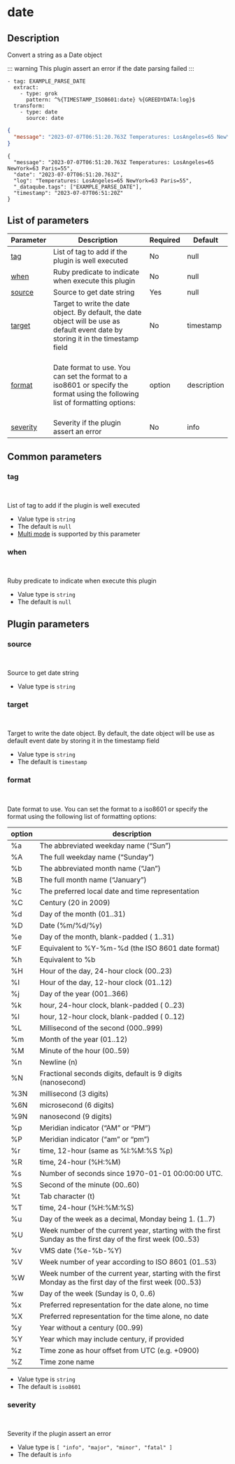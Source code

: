 # date <Badge type='tip' text='community' vertical='top' />

## Description
Convert a string as a Date object

::: warning
This plugin assert an error if the date parsing failed
:::

<CodeGroup>
  <CodeGroupItem title='CONFIG'>

```yaml{3-5}
- tag: EXAMPLE_PARSE_DATE
  extract:
    - type: grok
      pattern: ^%{TIMESTAMP_ISO8601:date} %{GREEDYDATA:log}$ 
  transform:
    - type: date
      source: date
```

  </CodeGroupItem>
  <CodeGroupItem title='EVENT'>

  ```json
  {
    "message": "2023-07-07T06:51:20.763Z Temperatures: LosAngeles=65 NewYork=63 Paris=55"
  }
  ```
  
  </CodeGroupItem>
  <CodeGroupItem title='OUTPUT'>
  
  ```json{5-15}
  {
    "message": "2023-07-07T06:51:20.763Z Temperatures: LosAngeles=65 NewYork=63 Paris=55",
    "date": "2023-07-07T06:51:20.763Z",
    "log": "Temperatures: LosAngeles=65 NewYork=63 Paris=55",
    "_dataqube.tags": ["EXAMPLE_PARSE_DATE"],
    "timestamp": "2023-07-07T06:51:20Z"
  }
  ```
  
  </CodeGroupItem>
</CodeGroup>
  

## List of parameters
| Parameter | Description | Required | Default |
|---|---|---|---|
| [tag](#tag) | List of tag to add if the plugin is well executed | No | null |
| [when](#when) | Ruby predicate to indicate when execute this plugin | No | null |
| [source](#source) | Source to get date string | Yes | null |
| [target](#target) | Target to write the date object. By default, the date object will be use as default event date by storing it in the timestamp field | No | timestamp |
| [format](#format) | <br/>Date format to use. You can set the format to a iso8601 or specify the format using the following list of formatting options:<br/><br/>| option | description |<br/>|---|---|<br/>| %a | The abbreviated weekday name (“Sun”) |<br/>| %A | The full weekday name (“Sunday”) |<br/>| %b | The abbreviated month name (“Jan”) |<br/>| %B | The full month name (“January”) |<br/>| %c | The preferred local date and time representation |<br/>| %C | Century (20 in 2009) |<br/>| %d | Day of the month (01..31) |<br/>| %D | Date (%m/%d/%y) |<br/>| %e | Day of the month, blank-padded ( 1..31) |<br/>| %F | Equivalent to %Y-%m-%d (the ISO 8601 date format) |<br/>| %h | Equivalent to %b |<br/>| %H | Hour of the day, 24-hour clock (00..23) |<br/>| %I | Hour of the day, 12-hour clock (01..12) |<br/>| %j | Day of the year (001..366) |<br/>| %k | hour, 24-hour clock, blank-padded ( 0..23) |<br/>| %l | hour, 12-hour clock, blank-padded ( 0..12) |<br/>| %L | Millisecond of the second (000..999) |<br/>| %m | Month of the year (01..12) |<br/>| %M | Minute of the hour (00..59) |<br/>| %n | Newline (n) |<br/>| %N | Fractional seconds digits, default is 9 digits (nanosecond) |<br/>| %3N | millisecond (3 digits) |<br/>| %6N | microsecond (6 digits) |<br/>| %9N | nanosecond (9 digits) |<br/>| %p | Meridian indicator (“AM” or “PM”) |<br/>| %P | Meridian indicator (“am” or “pm”) |<br/>| %r | time, 12-hour (same as %I:%M:%S %p) |<br/>| %R | time, 24-hour (%H:%M) |<br/>| %s | Number of seconds since 1970-01-01 00:00:00 UTC. |<br/>| %S | Second of the minute (00..60) |<br/>| %t | Tab character (t) |<br/>| %T | time, 24-hour (%H:%M:%S) |<br/>| %u | Day of the week as a decimal, Monday being 1. (1..7) |<br/>| %U | Week number of the current year, starting with the first Sunday as the first day of the first week (00..53) |<br/>| %v | VMS date (%e-%b-%Y) |<br/>| %V | Week number of year according to ISO 8601 (01..53) |<br/>| %W | Week number of the current year, starting with the first Monday as the first day of the first week (00..53) |<br/>| %w | Day of the week (Sunday is 0, 0..6) |<br/>| %x | Preferred representation for the date alone, no time |<br/>| %X | Preferred representation for the time alone, no date |<br/>| %y | Year without a century (00..99) |<br/>| %Y | Year which may include century, if provided |<br/>| %z | Time zone as hour offset from UTC (e.g. +0900) |<br/>| %Z | Time zone name | | No | iso8601 |
| [severity](#severity) | Severity if the plugin assert an error | No | info |

## Common parameters
### tag
<br/>
<Badge type=warning text=optional vertical=bottom />

List of tag to add if the plugin is well executed
- Value type is `string`
- The default is `null`
- [Multi mode](#) is supported by this parameter

### when
<br/>
<Badge type=warning text=optional vertical=bottom />

Ruby predicate to indicate when execute this plugin
- Value type is `string`
- The default is `null`

## Plugin parameters
### source
<br/>
<Badge type=tip text=required vertical=bottom />

Source to get date string
- Value type is `string`

### target
<br/>
<Badge type=warning text=optional vertical=bottom />

Target to write the date object. By default, the date object will be use as default event date by storing it in the timestamp field
- Value type is `string`
- The default is `timestamp`

### format
<br/>
<Badge type=warning text=optional vertical=bottom />


Date format to use. You can set the format to a iso8601 or specify the format using the following list of formatting options:

| option | description |
|---|---|
| %a | The abbreviated weekday name (“Sun”) |
| %A | The full weekday name (“Sunday”) |
| %b | The abbreviated month name (“Jan”) |
| %B | The full month name (“January”) |
| %c | The preferred local date and time representation |
| %C | Century (20 in 2009) |
| %d | Day of the month (01..31) |
| %D | Date (%m/%d/%y) |
| %e | Day of the month, blank-padded ( 1..31) |
| %F | Equivalent to %Y-%m-%d (the ISO 8601 date format) |
| %h | Equivalent to %b |
| %H | Hour of the day, 24-hour clock (00..23) |
| %I | Hour of the day, 12-hour clock (01..12) |
| %j | Day of the year (001..366) |
| %k | hour, 24-hour clock, blank-padded ( 0..23) |
| %l | hour, 12-hour clock, blank-padded ( 0..12) |
| %L | Millisecond of the second (000..999) |
| %m | Month of the year (01..12) |
| %M | Minute of the hour (00..59) |
| %n | Newline (n) |
| %N | Fractional seconds digits, default is 9 digits (nanosecond) |
| %3N | millisecond (3 digits) |
| %6N | microsecond (6 digits) |
| %9N | nanosecond (9 digits) |
| %p | Meridian indicator (“AM” or “PM”) |
| %P | Meridian indicator (“am” or “pm”) |
| %r | time, 12-hour (same as %I:%M:%S %p) |
| %R | time, 24-hour (%H:%M) |
| %s | Number of seconds since 1970-01-01 00:00:00 UTC. |
| %S | Second of the minute (00..60) |
| %t | Tab character (t) |
| %T | time, 24-hour (%H:%M:%S) |
| %u | Day of the week as a decimal, Monday being 1. (1..7) |
| %U | Week number of the current year, starting with the first Sunday as the first day of the first week (00..53) |
| %v | VMS date (%e-%b-%Y) |
| %V | Week number of year according to ISO 8601 (01..53) |
| %W | Week number of the current year, starting with the first Monday as the first day of the first week (00..53) |
| %w | Day of the week (Sunday is 0, 0..6) |
| %x | Preferred representation for the date alone, no time |
| %X | Preferred representation for the time alone, no date |
| %y | Year without a century (00..99) |
| %Y | Year which may include century, if provided |
| %z | Time zone as hour offset from UTC (e.g. +0900) |
| %Z | Time zone name |
- Value type is `string`
- The default is `iso8601`

### severity
<br/>
<Badge type=warning text=optional vertical=bottom />

Severity if the plugin assert an error
- Value type is `[
  "info",
  "major",
  "minor",
  "fatal"
]`
- The default is `info`

